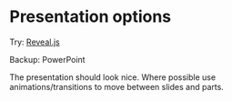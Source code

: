 # Presentation options

Try:
[Reveal.js]()

Backup:
PowerPoint


The presentation should look nice.  Where possible use animations/transitions to move between slides and parts.  
